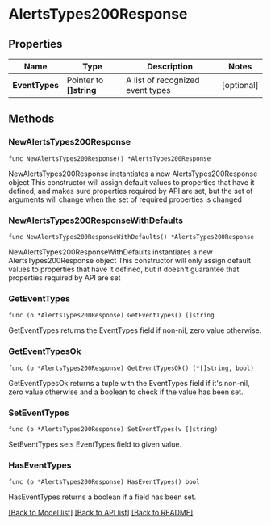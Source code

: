 # AlertsTypes200Response

## Properties

Name | Type | Description | Notes
------------ | ------------- | ------------- | -------------
**EventTypes** | Pointer to **[]string** | A list of recognized event types | [optional] 

## Methods

### NewAlertsTypes200Response

`func NewAlertsTypes200Response() *AlertsTypes200Response`

NewAlertsTypes200Response instantiates a new AlertsTypes200Response object
This constructor will assign default values to properties that have it defined,
and makes sure properties required by API are set, but the set of arguments
will change when the set of required properties is changed

### NewAlertsTypes200ResponseWithDefaults

`func NewAlertsTypes200ResponseWithDefaults() *AlertsTypes200Response`

NewAlertsTypes200ResponseWithDefaults instantiates a new AlertsTypes200Response object
This constructor will only assign default values to properties that have it defined,
but it doesn't guarantee that properties required by API are set

### GetEventTypes

`func (o *AlertsTypes200Response) GetEventTypes() []string`

GetEventTypes returns the EventTypes field if non-nil, zero value otherwise.

### GetEventTypesOk

`func (o *AlertsTypes200Response) GetEventTypesOk() (*[]string, bool)`

GetEventTypesOk returns a tuple with the EventTypes field if it's non-nil, zero value otherwise
and a boolean to check if the value has been set.

### SetEventTypes

`func (o *AlertsTypes200Response) SetEventTypes(v []string)`

SetEventTypes sets EventTypes field to given value.

### HasEventTypes

`func (o *AlertsTypes200Response) HasEventTypes() bool`

HasEventTypes returns a boolean if a field has been set.


[[Back to Model list]](../README.md#documentation-for-models) [[Back to API list]](../README.md#documentation-for-api-endpoints) [[Back to README]](../README.md)



